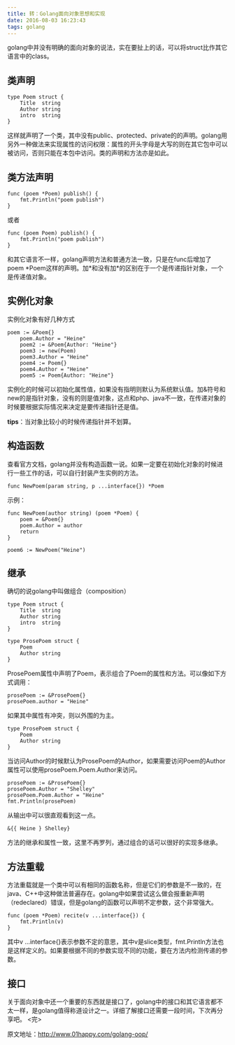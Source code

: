 ```yaml
---
title: 转：Golang面向对象思想和实现
date: 2016-08-03 16:23:43
tags: golang
---
```

golang中并没有明确的面向对象的说法，实在要扯上的话，可以将struct比作其它语言中的class。
<!-- more -->

## 类声明
```golang
type Poem struct {
    Title  string
    Author string
    intro  string
}
```

这样就声明了一个类，其中没有public、protected、private的的声明。golang用另外一种做法来实现属性的访问权限：属性的开头字母是大写的则在其它包中可以被访问，否则只能在本包中访问。类的声明和方法亦是如此。


## 类方法声明

```golang
func (poem *Poem) publish() {
    fmt.Println("poem publish")
}
```
或者
```golang
func (poem Poem) publish() {
    fmt.Println("poem publish")
}
```
和其它语言不一样，golang声明方法和普通方法一致，只是在func后增加了poem \*Poem这样的声明。加\*和没有加\*的区别在于一个是传递指针对象，一个是传递值对象。


## 实例化对象
实例化对象有好几种方式

```golang
poem := &Poem{}
    poem.Author = "Heine"
    poem2 := &Poem{Author: "Heine"}
    poem3 := new(Poem)
    poem3.Author = "Heine"
    poem4 := Poem{}
    poem4.Author = "Heine"
    poem5 := Poem{Author: "Heine"}
```
实例化的时候可以初始化属性值，如果没有指明则默认为系统默认值。加&符号和new的是指针对象，没有的则是值对象，这点和php、java不一致，在传递对象的时候要根据实际情况来决定是要传递指针还是值。

**tips**：当对象比较小的时候传递指针并不划算。


## 构造函数

查看官方文档，golang并没有构造函数一说。如果一定要在初始化对象的时候进行一些工作的话，可以自行封装产生实例的方法。

```golang
func NewPoem(param string, p ...interface{}) *Poem
```
示例：

```golang
func NewPoem(author string) (poem *Poem) {
    poem = &Poem{}
    poem.Author = author
    return
}
 
poem6 := NewPoem("Heine")
```

## 继承
确切的说golang中叫做组合（composition）

```golang
type Poem struct {
    Title  string
    Author string
    intro  string
}
 
type ProsePoem struct {
    Poem
    Author string
}
```

ProsePoem属性中声明了Poem，表示组合了Poem的属性和方法。可以像如下方式调用：

```golang
prosePoem := &ProsePoem{}
prosePoem.author = "Heine"
```
如果其中属性有冲突，则以外围的为主。

```golang
type ProsePoem struct {
    Poem
    Author string
}
```

当访问Author的时候默认为ProsePoem的Author，如果需要访问Poem的Author属性可以使用prosePoem.Poem.Author来访问。

```golang
prosePoem := &ProsePoem{}
prosePoem.Author = "Shelley"
prosePoem.Poem.Author = "Heine"
fmt.Println(prosePoem)
```

从输出中可以很直观看到这一点。

```golang
&{{ Heine } Shelley}
```

方法的继承和属性一致，这里不再罗列，通过组合的话可以很好的实现多继承。


## 方法重载
方法重载就是一个类中可以有相同的函数名称，但是它们的参数是不一致的，在java、C++中这种做法普遍存在。golang中如果尝试这么做会报重新声明（redeclared）错误，但是golang的函数可以声明不定参数，这个非常强大。

```golang
func (poem *Poem) recite(v ...interface{}) {
    fmt.Println(v)
}
```

其中v …interface{}表示参数不定的意思，其中v是slice类型，fmt.Println方法也是这样定义的。如果要根据不同的参数实现不同的功能，要在方法内检测传递的参数。


## 接口

关于面向对象中还一个重要的东西就是接口了，golang中的接口和其它语言都不太一样，是golang值得称道设计之一。详细了解接口还需要一段时间，下次再分享吧。
<完>

原文地址：http://www.01happy.com/golang-oop/